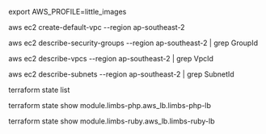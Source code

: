 export AWS_PROFILE=little_images

aws ec2 create-default-vpc --region ap-southeast-2

aws ec2 describe-security-groups --region ap-southeast-2 | grep GroupId

aws ec2 describe-vpcs --region ap-southeast-2 | grep VpcId

aws ec2 describe-subnets --region ap-southeast-2 | grep SubnetId

terraform state list

terraform state show module.limbs-php.aws_lb.limbs-php-lb

terraform state show module.limbs-ruby.aws_lb.limbs-ruby-lb
